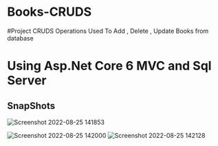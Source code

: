 # Books-CRUDS
#Project CRUDS Operations Used To Add , Delete , Update Books from database 
# Using Asp.Net Core 6 MVC  and Sql Server
 ## SnapShots
 ![Screenshot 2022-08-25 141853](https://user-images.githubusercontent.com/84684863/186667767-1f303d00-76b8-4cf7-85b3-31e2018c41bc.png)
 

![Screenshot 2022-08-25 142000](https://user-images.githubusercontent.com/84684863/186667798-5986e400-2983-47f4-8fd1-37211e0e3207.png)
![Screenshot 2022-08-25 142128](https://user-images.githubusercontent.com/84684863/186667819-7f99d075-bb04-4fe1-9d5c-7a25f9431d50.png)

